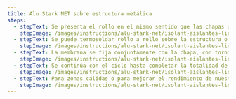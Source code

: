 ```yaml
---
title: Alu Stark NET sobre estructura metálica
steps:
  - stepText: Se presenta el rollo en el mismo sentido que las chapas de la cubierta. Se coloca el segundo rollo paralelo al primero superponiendo los solapes para hacer la unión por termosoldado.
    stepImage: /images/instructions/alu-stark-net/isolant-aislantes-linea-galpones-y-tinglados-alu-stark-net-paso-colocacion-1.jpg
  - stepText: Se puede termosoldar rollo a rollo sobre la estructura o unir varios rollos en el piso y luego colocarlos, ahorrando tiempo de instalación.
    stepImage: /images/instructions/alu-stark-net/isolant-aislantes-linea-galpones-y-tinglados-alu-stark-net-paso-colocacion-2.jpg
  - stepText: La membrana se fija conjuntamente con la chapa, con tornillos autoperforantes o ganchos. Gracias a la memoria elástica del material la espuma se cierra en el punto de fijación impidiendo el pasaje de agua o vapor.
    stepImage: /images/instructions/alu-stark-net/isolant-aislantes-linea-galpones-y-tinglados-alu-stark-net-paso-colocacion-3.jpg
  - stepText: Se continúa con el ciclo hasta completar la totalidad de la cubierta. También se puede aislar tabiques y paredes con la membrana.
    stepImage: /images/instructions/alu-stark-net/isolant-aislantes-linea-galpones-y-tinglados-alu-stark-net-paso-colocacion-4.jpg
  - stepText: Para zonas cálidas o para mejorar el rendimiento de nuestros aislantes, se puede colocar un perfil separador entre la chapa y el aislante, como indica el detalle constructivo.
    stepImage: /images/instructions/alu-stark-net/isolant-aislantes-linea-galpones-y-tinglados-alu-stark-net-paso-colocacion-5.jpg
---
```

